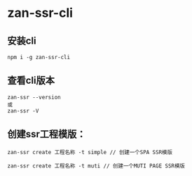 # zan-ssr-cli

## 安装cli
```
npm i -g zan-ssr-cli
```

## 查看cli版本
```
zan-ssr --version
或
zan-ssr -V
```

## 创建ssr工程模版：
```
zan-ssr create 工程名称 -t simple // 创建一个SPA SSR模版

zan-ssr create 工程名称 -t muti // 创建一个MUTI PAGE SSR模版
```